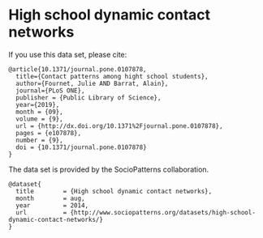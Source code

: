 # High school dynamic contact networks 

If you use this data set, please cite: 

```
@article{10.1371/journal.pone.0107878,
  title={Contact patterns among hight school students},
  author={Fournet, Julie AND Barrat, Alain},
  journal={PLoS ONE},
  publisher = {Public Library of Science},
  year={2019},
  month = {09},
  volume = {9},
  url = {http://dx.doi.org/10.1371%2Fjournal.pone.0107878},
  pages = {e107878},
  number = {9},
  doi = {10.1371/journal.pone.0107878}       
}
```

The data set is provided by the SocioPatterns collaboration.

```
@dataset{
  title        = {High school dynamic contact networks},
  month        = aug,
  year         = 2014,
  url          = {http://www.sociopatterns.org/datasets/high-school-dynamic-contact-networks/}
}
```
